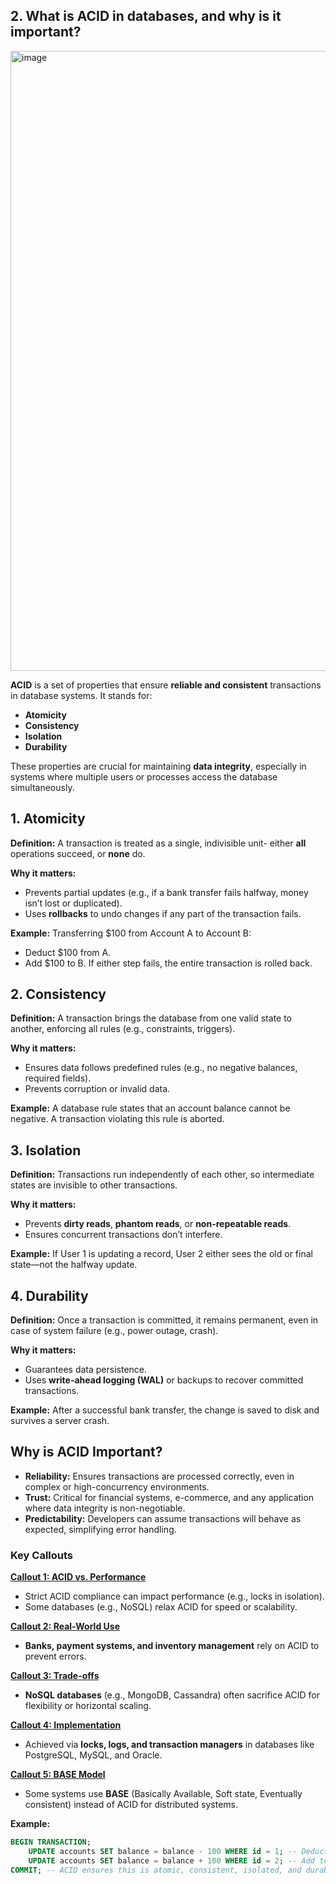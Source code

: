 ## 2. What is **ACID** in databases, and why is it important?

<img width="1762" height="992" alt="image" src="https://github.com/user-attachments/assets/118f146c-67db-45fd-bcc2-40b4e3e0a3de" />

**ACID** is a set of properties that ensure **reliable and consistent** transactions in database systems. It stands for:

- **Atomicity**
- **Consistency**
- **Isolation**
- **Durability**

These properties are crucial for maintaining **data integrity**, especially in systems where multiple users or processes access the database simultaneously.

## **1. Atomicity**
**Definition:** A transaction is treated as a single, indivisible unit- either **all** operations succeed, or **none** do.

**Why it matters:**
- Prevents partial updates (e.g., if a bank transfer fails halfway, money isn’t lost or duplicated).
- Uses **rollbacks** to undo changes if any part of the transaction fails.

**Example:**
Transferring $100 from Account A to Account B:
- Deduct $100 from A.
- Add $100 to B.
If either step fails, the entire transaction is rolled back.

## **2. Consistency**
**Definition:** A transaction brings the database from one valid state to another, enforcing all rules (e.g., constraints, triggers).

**Why it matters:**
- Ensures data follows predefined rules (e.g., no negative balances, required fields).
- Prevents corruption or invalid data.

**Example:**
A database rule states that an account balance cannot be negative. A transaction violating this rule is aborted.

## **3. Isolation**
**Definition:** Transactions run independently of each other, so intermediate states are invisible to other transactions.

**Why it matters:**
- Prevents **dirty reads**, **phantom reads**, or **non-repeatable reads**.
- Ensures concurrent transactions don’t interfere.

**Example:**
If User 1 is updating a record, User 2 either sees the old or final state—not the halfway update.

## **4. Durability**
**Definition:** Once a transaction is committed, it remains permanent, even in case of system failure (e.g., power outage, crash).

**Why it matters:**
- Guarantees data persistence.
- Uses **write-ahead logging (WAL)** or backups to recover committed transactions.

**Example:**
After a successful bank transfer, the change is saved to disk and survives a server crash.

## **Why is ACID Important?**
- **Reliability:** Ensures transactions are processed correctly, even in complex or high-concurrency environments.
- **Trust:** Critical for financial systems, e-commerce, and any application where data integrity is non-negotiable.
- **Predictability:** Developers can assume transactions will behave as expected, simplifying error handling.

### **Key Callouts**

<ins>**Callout 1: ACID vs. Performance**</ins>
- Strict ACID compliance can impact performance (e.g., locks in isolation).
- Some databases (e.g., NoSQL) relax ACID for speed or scalability.

<ins>**Callout 2: Real-World Use**</ins>
- **Banks, payment systems, and inventory management** rely on ACID to prevent errors.

<ins>**Callout 3: Trade-offs**</ins>
- **NoSQL databases** (e.g., MongoDB, Cassandra) often sacrifice ACID for flexibility or horizontal scaling.

<ins>**Callout 4: Implementation**</ins>
- Achieved via **locks, logs, and transaction managers** in databases like PostgreSQL, MySQL, and Oracle.

<ins>**Callout 5: BASE Model**</ins>
- Some systems use **BASE** (Basically Available, Soft state, Eventually consistent) instead of ACID for distributed systems.

**Example:**
```sql
BEGIN TRANSACTION;
    UPDATE accounts SET balance = balance - 100 WHERE id = 1; -- Deduct from A
    UPDATE accounts SET balance = balance + 100 WHERE id = 2; -- Add to B
COMMIT; -- ACID ensures this is atomic, consistent, isolated, and durable.
```
